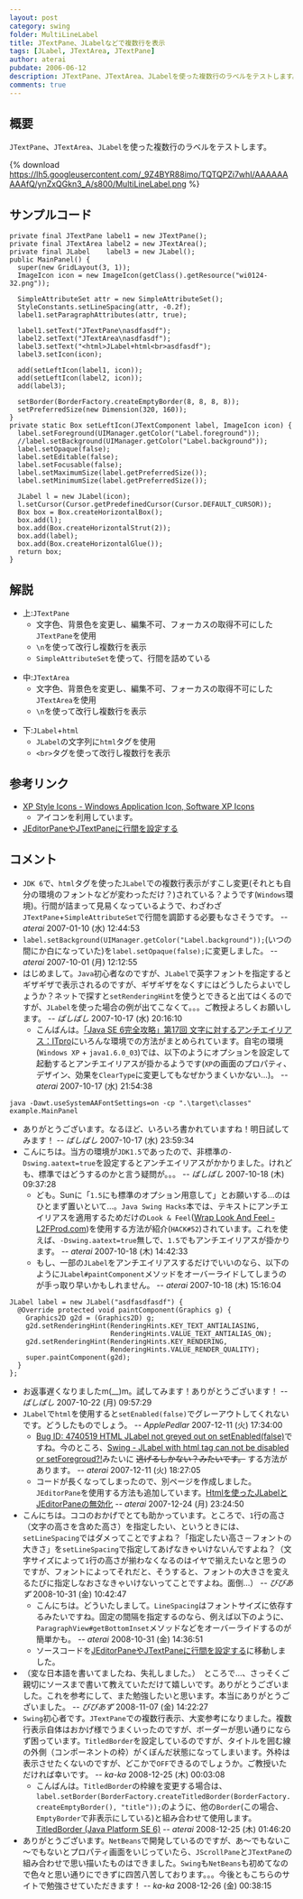 ```yaml
---
layout: post
category: swing
folder: MultiLineLabel
title: JTextPane、JLabelなどで複数行を表示
tags: [JLabel, JTextArea, JTextPane]
author: aterai
pubdate: 2006-06-12
description: JTextPane、JTextArea、JLabelを使った複数行のラベルをテストします。
comments: true
---
```

## 概要
`JTextPane`、`JTextArea`、`JLabel`を使った複数行のラベルをテストします。

{% download https://lh5.googleusercontent.com/_9Z4BYR88imo/TQTQPZi7whI/AAAAAAAAAfQ/ynZxQGkn3_A/s800/MultiLineLabel.png %}

## サンプルコード
<pre class="prettyprint"><code>private final JTextPane label1 = new JTextPane();
private final JTextArea label2 = new JTextArea();
private final JLabel    label3 = new JLabel();
public MainPanel() {
  super(new GridLayout(3, 1));
  ImageIcon icon = new ImageIcon(getClass().getResource("wi0124-32.png"));

  SimpleAttributeSet attr = new SimpleAttributeSet();
  StyleConstants.setLineSpacing(attr, -0.2f);
  label1.setParagraphAttributes(attr, true);

  label1.setText("JTextPane\nasdfasdf");
  label2.setText("JTextArea\nasdfasdf");
  label3.setText("&lt;html&gt;JLabel+html&lt;br&gt;asdfasdf");
  label3.setIcon(icon);

  add(setLeftIcon(label1, icon));
  add(setLeftIcon(label2, icon));
  add(label3);

  setBorder(BorderFactory.createEmptyBorder(8, 8, 8, 8));
  setPreferredSize(new Dimension(320, 160));
}
private static Box setLeftIcon(JTextComponent label, ImageIcon icon) {
  label.setForeground(UIManager.getColor("Label.foreground"));
  //label.setBackground(UIManager.getColor("Label.background"));
  label.setOpaque(false);
  label.setEditable(false);
  label.setFocusable(false);
  label.setMaximumSize(label.getPreferredSize());
  label.setMinimumSize(label.getPreferredSize());

  JLabel l = new JLabel(icon);
  l.setCursor(Cursor.getPredefinedCursor(Cursor.DEFAULT_CURSOR));
  Box box = Box.createHorizontalBox();
  box.add(l);
  box.add(Box.createHorizontalStrut(2));
  box.add(label);
  box.add(Box.createHorizontalGlue());
  return box;
}
</code></pre>

## 解説
- 上:`JTextPane`
    - 文字色、背景色を変更し、編集不可、フォーカスの取得不可にした`JTextPane`を使用
    - `\n`を使って改行し複数行を表示
    - `SimpleAttributeSet`を使って、行間を詰めている

<!-- dummy comment line for breaking list -->

- 中:`JTextArea`
    - 文字色、背景色を変更し、編集不可、フォーカスの取得不可にした`JTextArea`を使用
    - `\n`を使って改行し複数行を表示

<!-- dummy comment line for breaking list -->

- 下:`JLabel`+`html`
    - `JLabel`の文字列に`html`タグを使用
    - `<br>`タグを使って改行し複数行を表示

<!-- dummy comment line for breaking list -->

## 参考リンク
- [XP Style Icons - Windows Application Icon, Software XP Icons](http://www.icongalore.com/)
    - アイコンを利用しています。
- [JEditorPaneやJTextPaneに行間を設定する](http://ateraimemo.com/Swing/LineSpacing.html)

<!-- dummy comment line for breaking list -->

## コメント
- `JDK 6`で、`html`タグを使った`JLabel`での複数行表示がすこし変更(それとも自分の環境のフォントなどが変わっただけ？)されている？ようです(`Windows`環境)。行間が詰まって見易くなっているようで、わざわざ`JTextPane`+`SimpleAttributeSet`で行間を調節する必要もなさそうです。 -- *aterai* 2007-01-10 (水) 12:44:53
- `label.setBackground(UIManager.getColor("Label.background"));`(いつの間にか白になっていた)を`label.setOpaque(false);`に変更しました。 -- *aterai* 2007-10-01 (月) 12:12:55
- はじめまして。`Java`初心者なのですが、`JLabel`で英字フォントを指定するとギザギザで表示されるのですが、ギザギザをなくすにはどうしたらよいでしょうか？ネットで探すと`setRenderingHint`を使うとできると出てはくるのですが、`JLabel`を使った場合の例が出てこなくて。。。ご教授よろしくお願いします。 -- *ばしばし* 2007-10-17 (水) 20:16:10
    - こんばんは。[「Java SE 6完全攻略」第17回 文字に対するアンチエイリアス：ITpro](http://itpro.nikkeibp.co.jp/article/COLUMN/20070205/260649/)にいろんな環境での方法がまとめられています。自宅の環境(`Windows XP` + `java1.6.0_03`)では、以下のようにオプションを設定して起動するとアンチエイリアスが掛かるようです(`XP`の画面のプロパティ、デザイン、効果を`ClearType`に変更してもなぜかうまくいかない…)。 -- *aterai* 2007-10-17 (水) 21:54:38

<!-- dummy comment line for breaking list -->

	java -Dawt.useSystemAAFontSettings=on -cp ".\target\classes" example.MainPanel

- ありがとうございます。なるほど、いろいろ書かれていますね！明日試してみます！ -- *ばしばし* 2007-10-17 (水) 23:59:34
- こんにちは。当方の環境が`JDK1.5`であったので、非標準の`-Dswing.aatext=true`を設定するとアンチエイリアスがかかりました。けれども、標準ではどうするのかと言う疑問が。。。 -- *ばしばし* 2007-10-18 (木) 09:37:28
    - ども。Sunに「`1.5`にも標準のオプション用意して」とお願いする…のはひとまず置いといて…。`Java Swing Hacks`本では、テキストにアンチエイリアスを適用するためだけの`Look & Feel`([Wrap Look And Feel - L2FProd.com](http://wraplf.l2fprod.com/))を使用する方法が紹介(`HACK#52`)されています。これを使えば、`-Dswing.aatext=true`無しで、`1.5`でもアンチエイリアスが掛かります。 -- *aterai* 2007-10-18 (木) 14:42:33
    - もし、一部の`JLabel`をアンチエイリアスするだけでいいのなら、以下のように`JLabel#paintComponent`メソッドをオーバーライドしてしまうのが手っ取り早いかもしれません。 -- *aterai* 2007-10-18 (木) 15:16:04

<!-- dummy comment line for breaking list -->

<pre class="prettyprint"><code>JLabel label = new JLabel("asdfasdfasdf") {
  @Override protected void paintComponent(Graphics g) {
    Graphics2D g2d = (Graphics2D) g;
    g2d.setRenderingHint(RenderingHints.KEY_TEXT_ANTIALIASING,
                         RenderingHints.VALUE_TEXT_ANTIALIAS_ON);
    g2d.setRenderingHint(RenderingHints.KEY_RENDERING,
                         RenderingHints.VALUE_RENDER_QUALITY);
    super.paintComponent(g2d);
  }
};
</code></pre>

- お返事遅くなりましたm(__)m。試してみます！ありがとうございます！ -- *ばしばし* 2007-10-22 (月) 09:57:29
- `JLabel`で`html`を使用すると`setEnabled(false)`でグレーアウトしてくれないです。どうしたものでしょう。 -- *ApplePedlar* 2007-12-11 (火) 17:34:00
    - [Bug ID: 4740519 HTML JLabel not greyed out on setEnabled(false)](http://bugs.java.com/bugdatabase/view_bug.do?bug_id=4740519)ですね。今のところ、[Swing - JLabel with html tag can not be disabled or setForegroud?!](https://community.oracle.com/thread/1377943)みたいに ~~逃げるしかない？みたいです。~~ する方法があります。 -- *aterai* 2007-12-11 (火) 18:27:05
    - コードが長くなってしまったので、別ページを作成しました。`JEditorPane`を使用する方法も追加しています。[Htmlを使ったJLabelとJEditorPaneの無効化](http://ateraimemo.com/Swing/DisabledHtmlLabel.html) -- *aterai* 2007-12-24 (月) 23:24:50
- こんにちは。ココのおかげでとても助かっています。ところで、`1`行の高さ（文字の高さを含めた高さ）を指定したい、というときには、`setLineSpacing`ではダメってことですよね？「指定したい高さ－フォントの大きさ」を`setLineSpacing`で指定してあげなきゃいけないんですよね？（文字サイズによって`1`行の高さが揃わなくなるのはイヤで揃えたいなと思うのですが、フォントによってそれだと、そうすると、フォントの大きさを変えるたびに指定しなおさなきゃいけないってことですよね。面倒…） -- *びびあず* 2008-10-31 (金) 10:42:47
    - こんにちは。どういたしまして。`LineSpacing`はフォントサイズに依存するみたいですね。固定の間隔を指定するのなら、例えば以下のように、`ParagraphView#getBottomInset`メソッドなどをオーバーライドするのが簡単かも。 -- *aterai* 2008-10-31 (金) 14:36:51
    - ソースコードを[JEditorPaneやJTextPaneに行間を設定する](http://ateraimemo.com/Swing/LineSpacing.html)に移動しました。
- （変な日本語を書いてましたね、失礼しました。）　ところで…、さっそくご親切にソースまで書いて教えていただけて嬉しいです。ありがとうございました。これを参考にして、また勉強したいと思います。本当にありがとうございました。 -- *びびあず* 2008-11-07 (金) 14:22:27
- `Swing`初心者です。`JTextPane`での複数行表示、大変参考になりました。複数行表示自体はおかげ様でうまくいったのですが、ボーダーが思い通りにならず困っています。`TitledBorder`を設定しているのですが、タイトルを囲む線の外側（コンポーネントの枠）がくぼんだ状態になってしまいます。外枠は表示させたくないのですが、どこかで`OFF`できるのでしょうか。ご教授いただければ幸いです。 -- *ka-ka* 2008-12-25 (木) 00:03:08
    - こんばんは。`TitledBorder`の枠線を変更する場合は、`label.setBorder(BorderFactory.createTitledBorder(BorderFactory.createEmptyBorder(), "title"));`のように、他の`Border`(この場合、`EmptyBorder`で非表示にしている)と組み合わせて使用します。[TitledBorder (Java Platform SE 6)](http://docs.oracle.com/javase/jp/6/api/javax/swing/border/TitledBorder.html#TitledBorder%28javax.swing.border.Border,%20java.lang.String%29) -- *aterai* 2008-12-25 (木) 01:46:20
- ありがとうございます。`NetBeans`で開発しているのですが、あ～でもないこ～でもないとプロパティ画面をいじっていたら、`JScrollPane`と`JTextPane`の組み合わせで思い描いたものはできました。`Swing`も`NetBeans`も初めてなので色々と思い通りにできずに四苦八苦しております。。。今後ともこちらのサイトで勉強させていただきます！ -- *ka-ka* 2008-12-26 (金) 00:38:15

<!-- dummy comment line for breaking list -->
